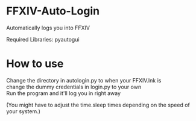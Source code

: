 # FFXIV-Auto-Login
Automatically logs you into FFXIV

Required Libraries:
pyautogui

# How to use
Change the directory in autologin.py to when your FFXIV.lnk is  
change the dummy credentials in login.py to your own  
Run the program and it'll log you in right away  

(You might have to adjust the time.sleep times depending on the speed of your system.)
